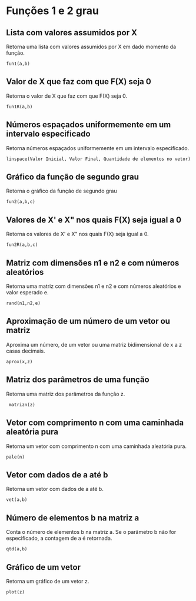 # Funções 1 e 2 grau

## Lista com valores assumidos por X 
Retorna uma lista com valores assumidos por X em dado momento da função.
```
fun1(a,b)
``` 

## Valor de X que faz com que F(X) seja 0
Retorna o valor de X que faz com que F(X) seja 0.
```
fun1R(a,b)
```

## Números espaçados uniformemente em um intervalo especificado
Retorna números espaçados uniformemente em um intervalo especificado.
```
linspace(Valor Inicial, Valor Final, Quantidade de elementos no vetor)
```

## Gráfico da função de segundo grau
Retorna o gráfico da função de segundo grau
```
fun2(a,b,c)
```

## Valores de X' e X" nos quais F(X) seja igual a 0
Retorna os valores de X' e X" nos quais F(X) seja igual a 0.
```
fun2R(a,b,c)
``` 

## Matriz com dimensões n1 e n2 e com números aleatórios
Retorna uma matriz com dimensões n1 e n2 e com números aleatórios e valor esperado e.
```
rand(n1,n2,e)
```  
## Aproximação de um número de um vetor ou matriz
Aproxima um número, de um vetor ou uma matriz bidimensional de x a z casas decimais.
```
aprox(x,z)
```

## Matriz dos parâmetros de uma função
Retorna uma matriz dos parâmetros da função z.
```
 matrizn(z)
``` 

## Vetor com comprimento n com uma caminhada aleatória pura
Retorna um vetor com comprimento n com uma caminhada aleatória pura.
```
pale(n)
```

## Vetor com dados de a até b
Retorna um vetor com dados de a até b.
```
vet(a,b)
```

## Número de elementos b na matriz a
Conta o número de elementos b na matriz a. Se o parâmetro b não for especificado, a contagem de a é retornada.
```
qtd(a,b)
```

## Gráfico de um vetor 
Retorna um gráfico de um vetor z.
```
plot(z)
```